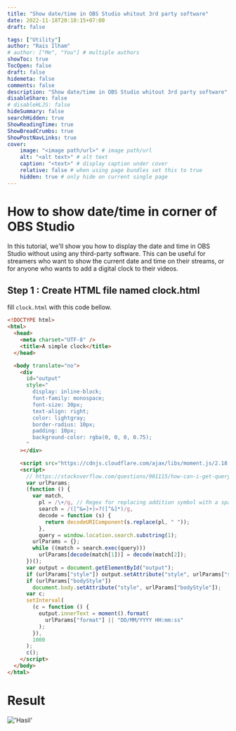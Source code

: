```yaml
---
title: "Show date/time in OBS Studio whitout 3rd party software"
date: 2022-11-18T20:18:15+07:00
draft: false

tags: ["Utility"]
author: "Rais Ilham"
# author: ["Me", "You"] # multiple authors
showToc: true
TocOpen: false
draft: false
hidemeta: false
comments: false
description: "Show date/time in OBS Studio whitout 3rd party software"
disableShare: false
# disableHLJS: false
hideSummary: false
searchHidden: true
ShowReadingTime: true
ShowBreadCrumbs: true
ShowPostNavLinks: true
cover:
    image: "<image path/url>" # image path/url
    alt: "<alt text>" # alt text
    caption: "<text>" # display caption under cover
    relative: false # when using page bundles set this to true
    hidden: true # only hide on current single page
---
```

# How to show date/time in corner of OBS Studio
In this tutorial, we'll show you how to display the date and time in OBS Studio without using any third-party software. This can be useful for streamers who want to show the current date and time on their streams, or for anyone who wants to add a digital clock to their videos.

## Step 1 : Create HTML file named clock.html 
fill `clock.html` with this code bellow. 

```html 
<!DOCTYPE html>
<html>
  <head>
    <meta charset="UTF-8" />
    <title>A simple clock</title>
  </head>

  <body translate="no">
    <div
      id="output"
      style="
        display: inline-block;
        font-family: monospace;
        font-size: 30px;
        text-align: right;
        color: lightgray;
        border-radius: 10px;
        padding: 10px;
        background-color: rgba(0, 0, 0, 0.75);
      "
    ></div>

    <script src="https://cdnjs.cloudflare.com/ajax/libs/moment.js/2.18.1/moment.min.js"></script>
    <script>
      // https://stackoverflow.com/questions/901115/how-can-i-get-query-string-values-in-javascript
      var urlParams;
      (function () {
        var match,
          pl = /\+/g, // Regex for replacing addition symbol with a space
          search = /([^&=]+)=?([^&]*)/g,
          decode = function (s) {
            return decodeURIComponent(s.replace(pl, " "));
          },
          query = window.location.search.substring(1);
        urlParams = {};
        while ((match = search.exec(query)))
          urlParams[decode(match[1])] = decode(match[2]);
      })();
      var output = document.getElementById("output");
      if (urlParams["style"]) output.setAttribute("style", urlParams["style"]);
      if (urlParams["bodyStyle"])
        document.body.setAttribute("style", urlParams["bodyStyle"]);
      var c;
      setInterval(
        (c = function () {
          output.innerText = moment().format(
            urlParams["format"] || "DD/MM/YYYY HH:mm:ss"
          );
        }),
        1000
      );
      c();
    </script>
  </body>
</html>
```
# Result
!['Hasil'](https://i.imgur.com/kKNiqkL.png)

